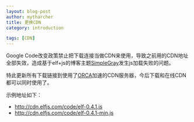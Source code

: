 ```yaml
---
layout: blog-post
author: mytharcher
title: 更换CDN
category: introduction

tags: [CDN]
---
```


Google Code改变政策禁止把下载连接当做CDN来使用，导致之前用的CDN地址全部失效，造成基于elf+js的博客主题[SimpleGray](http://github.com/mytharcher/SimpleGray)发生js加载失败的问题。

特此更新所有下载链接到使用了[ORCA](http://orca.io/)加速的CDN服务器，今后下载和在线CDN都可以同时使用了。

示例地址如下：

* <http://cdn.elfjs.com/code/elf-0.4.1.js>
* <http://cdn.elfjs.com/code/elf-0.4.1-min.js>
